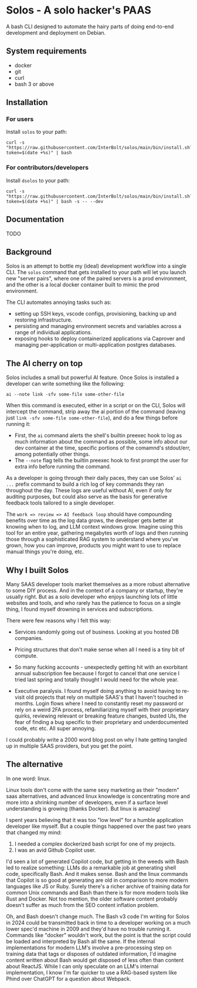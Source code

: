 # Solos - A solo hacker's PAAS

A bash CLI designed to automate the hairy parts of doing end-to-end development and deployment on Debian.

## System requirements

* docker
* git
* curl
* bash 3 or above

## Installation

### For users

Install `solos` to your path:

```shell
curl -s "https://raw.githubusercontent.com/InterBolt/solos/main/bin/install.sh?token=$(date +%s)" | bash
```

### For contributors/developers

Install `dsolos` to your path:

```shell
curl -s "https://raw.githubusercontent.com/InterBolt/solos/main/bin/install.sh?token=$(date +%s)" | bash -s -- --dev
```

## Documentation

TODO

## Background

Solos is an attempt to bottle my (ideal) development workflow into a single CLI. The `solos` command that gets installed to your path will let you launch new "server pairs", where one of the paired servers is a prod environment, and the other is a local docker container built to mimic the prod environment.

The CLI automates annoying tasks such as:

* setting up SSH keys, vscode configs, provisioning, backing up and restoring infrastructure.
* persisting and managing environment secrets and variables across a range of individual applications.
* exposing hooks to deploy containerized applications via Caprover and managing per-application or multi-application postgres databases.

## The AI cherry on top

Solos includes a small but powerful AI feature. Once Solos is installed a developer can write something like the following:

```shell
ai --note link -sfv some-file some-other-file
```

When this command is executed, either in a script or on the CLI, Solos will intercept the command, strip away the ai portion of the command (leaving just `link -sfv some-file some-other-file`), and do a few things before running it:

* First, the `ai` command alerts the shell's builtin preexec hook to log as much information about the command as possible, some info about our dev container at the time, specific portions of the comamnd's stdout/err, among potentially other things.
* The `--note` flag tells the builtin preexec hook to first prompt the user for extra info before running the command. 

As a developer is going through their daily paces, they can use Solos' `ai ...` prefix command to build a rich log of key commands they ran throughout the day. These logs are useful without AI, even if only for auditing purposes, but could also serve as the basis for generative feedback tools tailored to a single developer.

The `work => review => AI feedback loop` should have compounding benefits over time as the log data grows, the developer gets better at knowing when to log, and LLM context windows grow. Imagine using this tool for an entire year, gathering megabytes worth of logs and then running those through a sophisticated RAG system to understand where you've grown, how you can improve, products you might want to use to replace manual things you're doing, etc.

## Why I built Solos

Many SAAS developer tools market themselves as a more robust alternative to some DIY process. And in the context of a company or startup, they're usually right. But as a solo developer who enjoys launching lots of little websites and tools, and who rarely has the patience to focus on a single thing, I found myself drowning in services and subscriptions.

There were few reasons why I felt this way:

* Services randomly going out of business. Looking at you hosted DB companies.

* Pricing structures that don't make sense when all I need is a tiny bit of compute.

* So many fucking accounts - unexpectedly getting hit with an exorbitant annual subscription fee because I forgot to cancel that one service I tried last spring and totally thought I would need for the whole year.

* Executive paralysis. I found myself doing anything to avoid having to re-visit old projects that rely on multiple SAAS's that I haven't touched in months. Login flows where I need to constantly reset my password or rely on a weird 2FA process, refamiliarizing myself with their proprietary quirks, reviewing relevant or breaking feature changes, busted UIs, the fear of finding a bug specific to their proprietary and underdocumented code, etc etc. All super annoying.

I could probably write a 2000 word blog post on why I hate getting tangled up in multiple SAAS providers, but you get the point.

## The alternative

In one word: linux.

Linux tools don't come with the same sexy marketing as their "modern" saas alternatives, and advanced linux knowledge is concentrating more and more into a shrinking number of developers, even if a surface level understanding is growing (thanks Docker). But linux is amazing! 

I spent years believing that it was too "low level" for a humble application developer like myself. But a couple things happened over the past two years that changed my mind:

1) I needed a complex dockerized bash script for one of my projects.
2) I was an avid Github Copilot user.

I'd seen a lot of generated Copilot code, but getting in the weeds with Bash led to realize something: LLMs do a remarkable job at generating shell code, specifically Bash. And it makes sense. Bash and the linux commands that Copilot is so good at generating are old in comparison to more modern languages like JS or Ruby. Surely there's a richer archive of training data for common Unix commands and Bash than there is for more modern tools like Rust and Docker. Not too mention, the older software content probably doesn't suffer as much from the SEO content inflation problem.

Oh, and Bash doesn't change much. The Bash v3 code I'm writing for Solos in 2024 could be transmitted back in time to a developer working on a much lower spec'd machine in 2009 and they'd have no trouble running it. Commands like "docker" wouldn't work, but the point is that the script could be loaded and interpreted by Bash all the same. If the internal implementations for modern LLM's involve a pre-processing step on training data that tags or disposes of outdated information, I'd imagine content written about Bash would get disposed of less often than content about ReactJS. While I can only speculate on an LLM's internal implementation, I know I'm far quicker to use a RAG-based system like Phind over ChatGPT for a question about Webpack.
